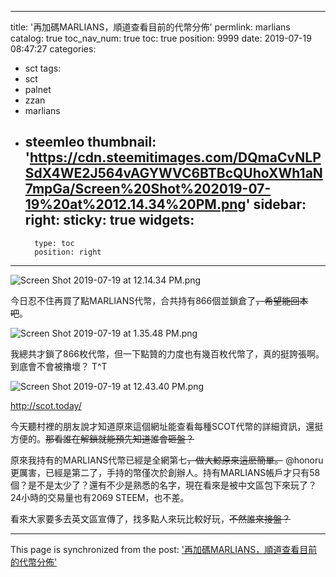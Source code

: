
---
title: '再加碼MARLIANS，順道查看目前的代幣分佈'
permlink: marlians
catalog: true
toc_nav_num: true
toc: true
position: 9999
date: 2019-07-19 08:47:27
categories:
- sct
tags:
- sct
- palnet
- zzan
- marlians
- steemleo
thumbnail: 'https://cdn.steemitimages.com/DQmaCvNLPSdX4WE2J564vAGYWVC6BTBcQUhoXWh1aN7mpGa/Screen%20Shot%202019-07-19%20at%2012.14.34%20PM.png'
sidebar:
    right:
        sticky: true
widgets:
    -
        type: toc
        position: right
---


![Screen Shot 2019-07-19 at 12.14.34 PM.png](https://cdn.steemitimages.com/DQmaCvNLPSdX4WE2J564vAGYWVC6BTBcQUhoXWh1aN7mpGa/Screen%20Shot%202019-07-19%20at%2012.14.34%20PM.png)

今日忍不住再買了點MARLIANS代幣，合共持有866個並鎖倉了~~，希望能回本吧~~。

![Screen Shot 2019-07-19 at 1.35.48 PM.png](https://cdn.steemitimages.com/DQmSDjoK6QWsvh1mKovURCvDdYAh1ohcxmJg7fo9GJXHDrH/Screen%20Shot%202019-07-19%20at%201.35.48%20PM.png)

我總共才鎖了866枚代幣，但一下點贊的力度也有幾百枚代幣了，真的挺誇張啊。到底會不會被擼壞？ T^T

![Screen Shot 2019-07-19 at 12.43.40 PM.png](https://cdn.steemitimages.com/DQmPUyvjR6xx93ymA3cMQ1r1hC9X7bCbhZPs7fqawAALkHH/Screen%20Shot%202019-07-19%20at%2012.43.40%20PM.png)

http://scot.today/

今天聽村裡的朋友說才知道原來這個網址能查看每種SCOT代幣的詳細資訊，還挺方便的。~~那看誰在解鎖就能預先知道誰會砸盤？~~

原來我持有的MARLIANS代幣已經是全網第七~~，做大鯨原來這麽簡單。~~ @honoru更厲害，已經是第二了，手持的幣僅次於創辦人。持有MARLIANS帳戶才只有58個？是不是太少了？還有不少是熟悉的名字，現在看來是被中文區包下來玩了？24小時的交易量也有2069 STEEM，也不差。

看來大家要多去英文區宣傳了，找多點人來玩比較好玩，~~不然誰來接盤？~~

- - -

This page is synchronized from the post: ['再加碼MARLIANS，順道查看目前的代幣分佈'](https://steemit.com/@htliao/marlians)
